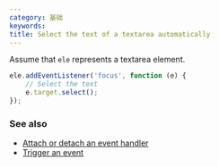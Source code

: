 ```yaml
---
category: 基础
keywords:
title: Select the text of a textarea automatically
---
```


Assume that `ele` represents a textarea element.

```js
ele.addEventListener('focus', function (e) {
    // Select the text
    e.target.select();
});
```

### See also

-   [Attach or detach an event handler](/attach-or-detach-an-event-handler)
-   [Trigger an event](/trigger-an-event)
